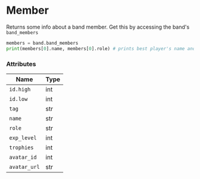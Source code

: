 # Member
Returns some info about a band member. Get this by accessing the band's `band_members`
```py
members = band.band_members
print(members[0].name, members[0].role) # prints best player's name and role (sorted by trophies)
```

### Attributes

| Name | Type |
|------|------|
| `id.high` | int |
| `id.low` | int |
| `tag` | str |
| `name` | str |
| `role` | str |
| `exp_level` | int |
| `trophies` | int |
| `avatar_id` | int |
| `avatar_url` | str |
